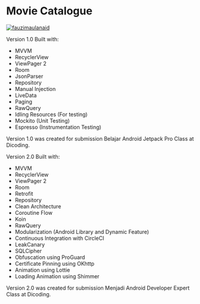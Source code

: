 # Movie Catalogue

[![fauzimaulanaid](https://circleci.com/gh/fauzimaulanaid/MovieCatalogue.svg?style=svg)](https://circleci.com/gh/fauzimaulanaid/MovieCatalogue)

Version 1.0 Built with:
- MVVM
- RecyclerView
- ViewPager 2
- Room
- JsonParser
- Repository
- Manual Injection
- LiveData
- Paging
- RawQuery
- Idling Resources (For testing)
- Mockito (Unit Testing)
- Espresso (Instrumentation Testing)

Version 1.0 was created for submission Belajar Android Jetpack Pro Class at Dicoding.

Version 2.0 Built with:
- MVVM
- RecyclerView
- ViewPager 2
- Room
- Retrofit
- Repository
- Clean Architecture
- Coroutine Flow
- Koin
- RawQuery
- Modularization (Android Library and Dynamic Feature)
- Continuous Integration with CircleCI
- LeakCanary
- SQLCipher
- Obfuscation using ProGuard 
- Certificate Pinning using OKhttp
- Animation using Lottie
- Loading Animation using Shimmer

Version 2.0 was created for submission Menjadi Android Developer Expert Class at Dicoding.
